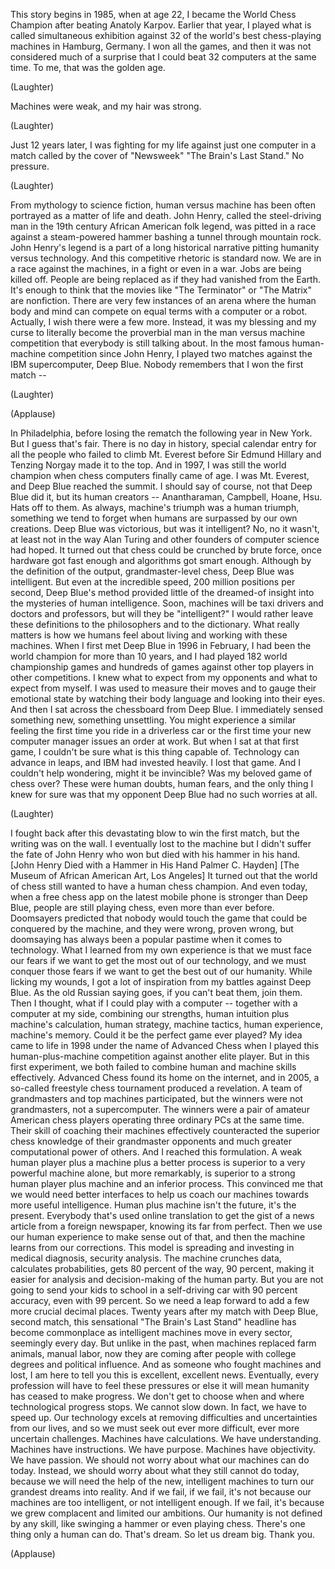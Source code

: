 
This story begins in 1985,
when at age 22,
I became the World Chess Champion
after beating Anatoly Karpov.
Earlier that year,
I played what is called
simultaneous exhibition
against 32 of the world&#39;s
best chess-playing machines
in Hamburg, Germany.
I won all the games,
and then it was not considered
much of a surprise
that I could beat 32 computers
at the same time.
To me, that was the golden age.

(Laughter)

Machines were weak,
and my hair was strong.

(Laughter)

Just 12 years later,
I was fighting for my life
against just one computer
in a match
called by the cover of &quot;Newsweek&quot;
&quot;The Brain&#39;s Last Stand.&quot;
No pressure.

(Laughter)

From mythology to science fiction,
human versus machine
has been often portrayed
as a matter of life and death.
John Henry,
called the steel-driving man
in the 19th century
African American folk legend,
was pitted in a race
against a steam-powered hammer
bashing a tunnel through mountain rock.
John Henry&#39;s legend
is a part of a long historical narrative
pitting humanity versus technology.
And this competitive rhetoric
is standard now.
We are in a race against the machines,
in a fight or even in a war.
Jobs are being killed off.
People are being replaced
as if they had vanished from the Earth.
It&#39;s enough to think that the movies
like &quot;The Terminator&quot; or &quot;The Matrix&quot;
are nonfiction.
There are very few instances of an arena
where the human body and mind
can compete on equal terms
with a computer or a robot.
Actually, I wish there were a few more.
Instead,
it was my blessing and my curse
to literally become the proverbial man
in the man versus machine competition
that everybody is still talking about.
In the most famous human-machine
competition since John Henry,
I played two matches
against the IBM supercomputer, Deep Blue.
Nobody remembers
that I won the first match --

(Laughter)


(Applause)

In Philadelphia, before losing the rematch
the following year in New York.
But I guess that&#39;s fair.
There is no day in history,
special calendar entry
for all the people
who failed to climb Mt. Everest
before Sir Edmund Hillary
and Tenzing Norgay
made it to the top.
And in 1997, I was still
the world champion
when chess computers finally came of age.
I was Mt. Everest,
and Deep Blue reached the summit.
I should say of course,
not that Deep Blue did it,
but its human creators --
Anantharaman, Campbell, Hoane, Hsu.
Hats off to them.
As always, machine&#39;s triumph
was a human triumph,
something we tend to forget when humans
are surpassed by our own creations.
Deep Blue was victorious,
but was it intelligent?
No, no it wasn&#39;t,
at least not in the way Alan Turing
and other founders of computer science
had hoped.
It turned out that chess
could be crunched by brute force,
once hardware got fast enough
and algorithms got smart enough.
Although by the definition of the output,
grandmaster-level chess,
Deep Blue was intelligent.
But even at the incredible speed,
200 million positions per second,
Deep Blue&#39;s method
provided little of the dreamed-of insight
into the mysteries of human intelligence.
Soon,
machines will be taxi drivers
and doctors and professors,
but will they be &quot;intelligent?&quot;
I would rather leave these definitions
to the philosophers and to the dictionary.
What really matters is how we humans
feel about living and working
with these machines.
When I first met Deep Blue
in 1996 in February,
I had been the world champion
for more than 10 years,
and I had played 182
world championship games
and hundreds of games against
other top players in other competitions.
I knew what to expect from my opponents
and what to expect from myself.
I was used to measure their moves
and to gauge their emotional state
by watching their body language
and looking into their eyes.
And then I sat across
the chessboard from Deep Blue.
I immediately sensed something new,
something unsettling.
You might experience a similar feeling
the first time you ride
in a driverless car
or the first time your new computer
manager issues an order at work.
But when I sat at that first game,
I couldn&#39;t be sure
what is this thing capable of.
Technology can advance in leaps,
and IBM had invested heavily.
I lost that game.
And I couldn&#39;t help wondering,
might it be invincible?
Was my beloved game of chess over?
These were human doubts, human fears,
and the only thing I knew for sure
was that my opponent Deep Blue
had no such worries at all.

(Laughter)

I fought back
after this devastating blow
to win the first match,
but the writing was on the wall.
I eventually lost to the machine
but I didn&#39;t suffer the fate of John Henry
who won but died
with his hammer in his hand.
[John Henry Died with a Hammer in His Hand
Palmer C. Hayden]
[The Museum of African
American Art, Los Angeles]
It turned out that the world of chess
still wanted to have
a human chess champion.
And even today,
when a free chess app
on the latest mobile phone
is stronger than Deep Blue,
people are still playing chess,
even more than ever before.
Doomsayers predicted
that nobody would touch the game
that could be conquered by the machine,
and they were wrong, proven wrong,
but doomsaying has always been
a popular pastime
when it comes to technology.
What I learned from my own experience
is that we must face our fears
if we want to get the most
out of our technology,
and we must conquer those fears
if we want to get the best
out of our humanity.
While licking my wounds,
I got a lot of inspiration
from my battles against Deep Blue.
As the old Russian saying goes,
if you can&#39;t beat them, join them.
Then I thought,
what if I could play with a computer --
together with a computer at my side,
combining our strengths,
human intuition
plus machine&#39;s calculation,
human strategy, machine tactics,
human experience, machine&#39;s memory.
Could it be the perfect game ever played?
My idea came to life
in 1998 under the name of Advanced Chess
when I played this human-plus-machine
competition against another elite player.
But in this first experiment,
we both failed to combine
human and machine skills effectively.
Advanced Chess found
its home on the internet,
and in 2005, a so-called
freestyle chess tournament
produced a revelation.
A team of grandmasters
and top machines participated,
but the winners were not grandmasters,
not a supercomputer.
The winners were a pair
of amateur American chess players
operating three ordinary PCs
at the same time.
Their skill of coaching their machines
effectively counteracted
the superior chess knowledge
of their grandmaster opponents
and much greater
computational power of others.
And I reached this formulation.
A weak human player plus a machine
plus a better process is superior
to a very powerful machine alone,
but more remarkably,
is superior to a strong human player
plus machine
and an inferior process.
This convinced me that we would need
better interfaces
to help us coach our machines
towards more useful intelligence.
Human plus machine isn&#39;t the future,
it&#39;s the present.
Everybody that&#39;s used online translation
to get the gist of a news article
from a foreign newspaper,
knowing its far from perfect.
Then we use our human experience
to make sense out of that,
and then the machine
learns from our corrections.
This model is spreading and investing
in medical diagnosis, security analysis.
The machine crunches data,
calculates probabilities,
gets 80 percent of the way, 90 percent,
making it easier for analysis
and decision-making of the human party.
But you are not going to send your kids
to school in a self-driving car
with 90 percent accuracy,
even with 99 percent.
So we need a leap forward
to add a few more crucial decimal places.
Twenty years after
my match with Deep Blue,
second match,
this sensational
&quot;The Brain&#39;s Last Stand&quot; headline
has become commonplace
as intelligent machines
move
in every sector, seemingly every day.
But unlike in the past,
when machines replaced
farm animals, manual labor,
now they are coming
after people with college degrees
and political influence.
And as someone
who fought machines and lost,
I am here to tell you
this is excellent, excellent news.
Eventually, every profession
will have to feel these pressures
or else it will mean humanity
has ceased to make progress.
We don&#39;t
get to choose
when and where
technological progress stops.
We cannot
slow down.
In fact,
we have to speed up.
Our technology excels at removing
difficulties and uncertainties
from our lives,
and so we must seek out
ever more difficult,
ever more uncertain challenges.
Machines have
calculations.
We have understanding.
Machines have instructions.
We have purpose.
Machines have
objectivity.
We have passion.
We should not worry
about what our machines can do today.
Instead, we should worry
about what they still cannot do today,
because we will need the help
of the new, intelligent machines
to turn our grandest dreams into reality.
And if we fail,
if we fail, it&#39;s not because our machines
are too intelligent,
or not intelligent enough.
If we fail, it&#39;s because
we grew complacent
and limited our ambitions.
Our humanity is not defined by any skill,
like swinging a hammer
or even playing chess.
There&#39;s one thing only a human can do.
That&#39;s dream.
So let us dream big.
Thank you.

(Applause)

